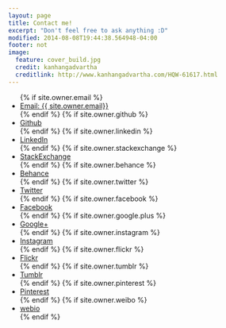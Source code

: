 ```yaml
---
layout: page
title: Contact me!
excerpt: "Don't feel free to ask anything :D"
modified: 2014-08-08T19:44:38.564948-04:00
footer: not
image:
  feature: cover_build.jpg
  credit: kanhangadvartha
  creditlink: http://www.kanhangadvartha.com/HQW-61617.html
---
```


<div class="contact-page">
  <ul>
    {% if site.owner.email %}<li><a href="mailto:{{ site.owner.email}}" title="{{ site.owner.name}} Email" target="_blank"><i class="fa fa-envelope-square fa-2x"></i>Email: {{ site.owner.email}}</a></li>{% endif %}
    {% if site.owner.github %}<li><a href="https://github.com/{{ site.owner.github }}" title="{{ site.owner.name}} on Github" target="_blank"><i class="fa fa-github-square fa-2x"></i>Github</a></li>{% endif %}
    {% if site.owner.linkedin %}<li><a href="https://linkedin.com/in/{{ site.owner.linkedin }}" title="{{ site.owner.name}} on LinkedIn" target="_blank"><i class="fa fa-linkedin-square fa-2x"></i>LinkedIn</a></li>{% endif %}
    {% if site.owner.stackexchange %}<li><a href="{{ site.owner.stackexchange }}" title="{{ site.owner.name}} on StackExchange" target="_blank"><i class="fa fa-stack-exchange fa-2x"></i>StackExchange</a></li>{% endif %}
    {% if site.owner.behance %}<li><a href="https://www.behance.net/{{ site.owner.behance }}" title="{{ site.owner.name}} on Behance" target="_blank"><i class="fa fa-behance-square fa-2x"></i>Behance</a></li>{% endif %}
    {% if site.owner.twitter %}<li><a href="https://twitter.com/{{ site.owner.twitter }}" title="{{ site.owner.name}} on Twitter" target="_blank"><i class="fa fa-twitter-square fa-2x"></i>Twitter</a></li>{% endif %}
    {% if site.owner.facebook %}<li><a href="https://facebook.com/{{ site.owner.facebook }}" title="{{ site.owner.name}} on Facebook" target="_blank"><i class="fa fa-facebook-square fa-2x"></i>Facebook</a></li>{% endif %}
    {% if site.owner.google.plus %}<li><a href="https://plus.google.com/+{{ site.owner.google.plus }}" title="{{ site.owner.name}} on Google+" target="_blank"><i class="fa fa-google-plus-square fa-2x"></i>Google+</a></li>{% endif %}
    {% if site.owner.instagram %}<li><a href="https://instagram.com/{{ site.owner.instagram }}" title="{{ site.owner.name}} on Instagram" target="_blank"><i class="fa fa-instagram fa-2x"></i>Instagram</a></li>{% endif %}
    {% if site.owner.flickr %}<li><a href="https://www.flickr.com/photos/{{ site.owner.flickr }}" title="{{ site.owner.name}} on Flickr" target="_blank"><i class="fa fa-flickr fa-2x"></i>Flickr</a></li>{% endif %}
    {% if site.owner.tumblr %}<li><a href="http://{{ site.owner.tumblr }}.tumblr.com" title="{{ site.owner.name}} on Tumblr" target="_blank"><i class="fa fa-tumblr-square fa-2x"></i>Tumblr</a></li>{% endif %}
    {% if site.owner.pinterest %}<li><a href="https://www.pinterest.com/{{ site.owner.pinterest }}/" title="{{ site.owner.name}} on Pinterest" target="_blank"><i class="fa fa-pinterest fa-2x"></i>Pinterest</a></li>{% endif %}
    {% if site.owner.weibo %}<li><a href="https://www.weibo.com/u/{{ site.owner.weibo }}/" title="{{ site.owner.name}} on Weibo" target="_blank"><i class="fa fa-weibo fa-2x"></i>webio</a></li>{% endif %}
  </ul>
</div><!-- /.social-icons -->